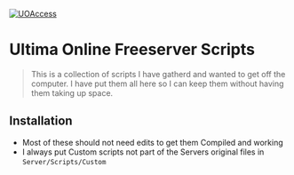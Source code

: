 <a href="http://UOAccess.com"><img src="https://www.uoguide.com/images/d/dc/Uologo.png" title="UOAccess" alt="UOAccess"></a>

<!-- [![UOAccess](https://avatars1.githubusercontent.com/u/4284691?v=3&s=200)](http://UOAccess.com) -->

# Ultima Online Freeserver Scripts

> This is a collection of scripts I have gatherd and wanted to get off the computer.
> I have put them all here so I can keep them without having them taking up space.


## Installation

- Most of these should not need edits to get them Compiled and working
- I always put Custom scripts not part of the Servers original files in `Server/Scripts/Custom`
